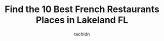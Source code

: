 ---
layout: ampstory
image: https://i0.wp.com/www.depkes.org/wp-content/uploads/2023/06/french-restaurants-0-in-lakeland-fl-1685846368.jpeg?resize=640,853
author: techidn
featured: false
description: Discover the impressive array of French Restaurants options in Lakeland FL, where you can find 10 of the largest French Restaurants establishments in the area. From renowned classics to hidd
title: Find the 10 Best French Restaurants Places in Lakeland FL
cover:
   title: Find the 10 Best French Restaurants Places in Lakeland FL
   subtitle: Rickpate
   background: https://www.depkes.org/wp-content/uploads/2023/06/french-restaurants-0-in-lakeland-fl-1685846368.jpeg

pages: 
 - layout: thirds
   top: <h1>#1 Frescos Southern Kitchen & Bar</h1>
   bottom: "<p>We visited Friscos on a busy Saturday morning, but we were still able to be seated pretty rapidly. We were dining with baby and stroller, and the staff was very friendly</p>"
   background: https://www.depkes.org/wp-content/uploads/2023/06/french-restaurants-1-in-lakeland-fl-1685846369.jpeg
   backgroundblur: true
 - layout: thirds
   top: <h1>#2 Nineteen61</h1>
   bottom: "<p>One of the best meals Ive had. Dont let the sides fool you the black bean risotto I had was the best Ive ever had. I had a wonderful experience and would highly recomm</p>"
   background: https://www.depkes.org/wp-content/uploads/2023/06/french-restaurants-2-in-lakeland-fl-1685846370.jpeg
   cta:
      link: https://www.depkes.org/blog/find-the-10-best-french-restaurants-places-in-lakeland-fl/
      text: Find the 10 Best French Restaurants Places in Lakeland FL
 - layout: thirds
   top: <h1>#3 The Joinery</h1>
   bottom: "<p>640 E Main St, Lakeland, FL 33801, United States</p>"
   background: https://www.depkes.org/wp-content/uploads/2023/06/french-restaurants-3-in-lakeland-fl-1685846370.jpeg
   cta:
      link: https://www.depkes.org/blog/find-the-10-best-french-restaurants-places-in-lakeland-fl/
      text: Find the 10 Best French Restaurants Places in Lakeland FL
 - layout: thirds
   top: <h1>#4 Cozy Oaks Restaurant</h1>
   bottom: "<p>1201 E Orange St, Lakeland, FL 33801, United States</p>"
   background: https://images.unsplash.com/photo-1496096265110-f83ad7f96608?ixlib=rb-4.0.3&ixid=MnwxMjA3fDB8MHxwaG90by1wYWdlfHx8fGVufDB8fHx8&auto=format&fit=crop&w=640&h=853&q=80
   cta:
      link: https://www.depkes.org/blog/find-the-10-best-french-restaurants-places-in-lakeland-fl/
      text: Find the 10 Best French Restaurants Places in Lakeland FL
 - layout: thirds
   top: <h1>#5 Kekes Breakfast Cafe</h1>
   bottom: "<p>3615 Florida Ave S #110, Lakeland, FL 33803, United States</p>"
   background: https://images.unsplash.com/photo-1580610447943-1bfbef5efe07?ixlib=rb-4.0.3&ixid=MnwxMjA3fDB8MHxwaG90by1wYWdlfHx8fGVufDB8fHx8&auto=format&fit=crop&w=640&h=853&q=80
   cta:
      link: https://www.depkes.org/blog/find-the-10-best-french-restaurants-places-in-lakeland-fl/
      text: Find the 10 Best French Restaurants Places in Lakeland FL
 - layout: thirds
   top: <h1>#6 LoveBird Almost Famous Chicken</h1>
   bottom: "<p>2101 Florida Ave S, Lakeland, FL 33803, United States</p>"
   background: https://images.unsplash.com/photo-1608501821300-4f99e58bba77?ixlib=rb-4.0.3&ixid=MnwxMjA3fDB8MHxwaG90by1wYWdlfHx8fGVufDB8fHx8&auto=format&fit=crop&w=640&h=853&q=80
   cta:
      link: https://www.depkes.org/blog/find-the-10-best-french-restaurants-places-in-lakeland-fl/
      text: Find the 10 Best French Restaurants Places in Lakeland FL
 - layout: thirds
   top: <h1>#7 Scarpas Italian Restaurant</h1>
   bottom: "<p>1833 E Edgewood Dr, Lakeland, FL 33803, United States</p>"
   background: https://images.unsplash.com/photo-1510906594845-bc082582c8cc?ixlib=rb-4.0.3&ixid=MnwxMjA3fDB8MHxwaG90by1wYWdlfHx8fGVufDB8fHx8&auto=format&fit=crop&w=640&h=853&q=80
   cta:
      link: https://www.depkes.org/blog/find-the-10-best-french-restaurants-places-in-lakeland-fl/
      text: Find the 10 Best French Restaurants Places in Lakeland FL
 - layout: thirds
   middle: Continue reading...
   background: https://images.unsplash.com/photo-1549241520-425e3dfc01cb?ixlib=rb-4.0.3&ixid=MnwxMjA3fDB8MHxwaG90by1wYWdlfHx8fGVufDB8fHx8&auto=format&fit=crop&w=640&h=853&q=80
   cta:
      link: https://www.depkes.org/blog/find-the-10-best-french-restaurants-places-in-lakeland-fl/
      text: Find the 10 Best French Restaurants Places in Lakeland FL
      
---